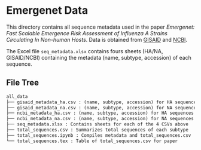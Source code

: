 # Emergenet Data

This directory contains all sequence metadata used in the paper *Emergenet: Fast Scalable Emergence Risk Assessment of Influenza A Strains Circulating In Non-human Hosts*. Data is obtained from [GISAID](https://platform.epicov.org/epi3/cfrontend#586f5f) and [NCBI](https://www.ncbi.nlm.nih.gov/labs/virus/vssi/#/virus).

The Excel file `seq_metadata.xlsx` contains fours sheets (HA/NA, GISAID/NCBI) containing the metadata (name, subtype, accession) of each sequence.

## File Tree

``` txt
all_data
├── gisaid_metadata_ha.csv : (name, subtype, accession) for HA sequences from GISAID
├── gisaid_metadata_na.csv : (name, subtype, accession) for NA sequences from GISAID
├── ncbi_metadata_ha.csv : (name, subtype, accession) for HA sequences from NCBI
├── ncbi_metadata_na.csv : (name, subtype, accession) for NA sequences from NCBI
├── seq_metadata.xlsx : Contains sheets for each of the 4 CSVs above
├── total_sequences.csv : Summarizes total sequences of each subtype
├── total_sequences.ipynb : Compiles metadata and total_sequences.csv  
└── total_sequences.tex : Table of total_sequences.csv for paper
```
